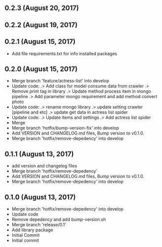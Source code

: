 ## 0.2.3 (August 20, 2017)


## 0.2.2 (August 19, 2017)


## 0.2.1 (August 15, 2017)
  - Add file requirements.txt for info installed packages

## 0.2.0 (August 15, 2017)
  - Merge branch 'feature/actress-list' into develop
  - Update code: .> Add class for model consume data from crawler .> Remove print tag in library .> Update method process item in mongo pipeline .> Add parameter mongo requirement and add method convert photo
  - Update code: .> rename mongo library .> update setting crawler [pipeline and etc] .> update get data in actress list spider
  - Update code: .> Update items and settings .> Add actress list spider
  - Merge
  - Merge branch 'hotfix/bump-version-fix' into develop
  - Add VERSION and CHANGELOG.md files, Bump version to v0.1.0.
  - Merge branch 'hotfix/remove-depedency' into develop

## 0.1.1 (August 13, 2017)
  - add version and changelog files
  - Merge branch 'hotfix/remove-depedency'
  - Add VERSION and CHANGELOG.md files, Bump version to v0.1.0.
  - Merge branch 'hotfix/remove-depedency' into develop

## 0.1.0 (August 13, 2017)
  - Merge branch 'hotfix/remove-depedency' into develop
  - Update code
  - Remove depedency and add bump-version.sh
  - Merge branch 'release/0.1'
  - Add library package
  - Initial Commit
  - Initial commit
